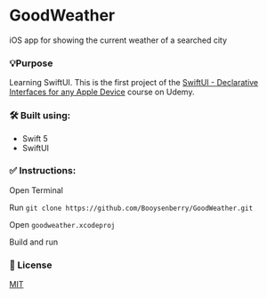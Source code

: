# GoodWeather
iOS app for showing the current weather of a searched city

### 💡Purpose
Learning SwiftUI. This is the first project of the [SwiftUI - Declarative Interfaces for any Apple Device](https://www.udemy.com/share/101WkGBUYbcV9RQnQ=/) course on Udemy.

### 🛠 Built using:
* Swift 5
* SwiftUI

### ✅ Instructions:

Open Terminal 

Run `git clone https://github.com/Booysenberry/GoodWeather.git`

Open `goodweather.xcodeproj`

Build and run

### 🎁 License  
[MIT](https://choosealicense.com/licenses/mit/)
